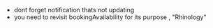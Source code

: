 * dont forget notification thats not updating
* you need to revisit bookingAvailability for its purpose
, "Rhinology"